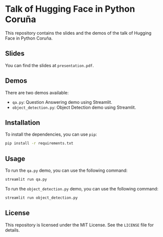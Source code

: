 # Talk of Hugging Face in Python Coruña

This repository contains the slides and the demos of the talk of Hugging Face in Python Coruña.

## Slides

You can find the slides at `presentation.pdf`.

## Demos

There are two demos available:

- `qa.py`: Question Answering demo using Streamlit.
- `object_detection.py`: Object Detection demo using Streamlit.

## Installation

To install the dependencies, you can use `pip`:

```bash
pip install -r requirements.txt
```

## Usage

To run the `qa.py` demo, you can use the following command:

```bash
streamlit run qa.py
```

To run the `object_detection.py` demo, you can use the following command:

```bash
streamlit run object_detection.py
```

## License

This repository is licensed under the MIT License. See the `LICENSE` file for details.
